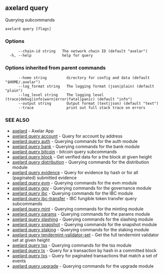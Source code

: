## axelard query

Querying subcommands

```
axelard query [flags]
```

### Options

```
      --chain-id string   The network chain ID (default "axelar")
  -h, --help              help for query
```

### Options inherited from parent commands

```
      --home string         directory for config and data (default "$HOME/.axelar")
      --log_format string   The logging format (json|plain) (default "plain")
      --log_level string    The logging level (trace|debug|info|warn|error|fatal|panic) (default "info")
      --output string       Output format (text|json) (default "text")
      --trace               print out full stack trace on errors
```

### SEE ALSO

- [axelard](axelard.md)	 - Axelar App
- [axelard query account](axelard_query_account.md)	 - Query for account by address
- [axelard query auth](axelard_query_auth.md)	 - Querying commands for the auth module
- [axelard query bank](axelard_query_bank.md)	 - Querying commands for the bank module
- [axelard query bitcoin](axelard_query_bitcoin.md)	 - bitcoin query subcommands
- [axelard query block](axelard_query_block.md)	 - Get verified data for a the block at given height
- [axelard query distribution](axelard_query_distribution.md)	 - Querying commands for the distribution module
- [axelard query evidence](axelard_query_evidence.md)	 - Query for evidence by hash or for all (paginated) submitted evidence
- [axelard query evm](axelard_query_evm.md)	 - Querying commands for the evm module
- [axelard query gov](axelard_query_gov.md)	 - Querying commands for the governance module
- [axelard query ibc](axelard_query_ibc.md)	 - Querying commands for the IBC module
- [axelard query ibc-transfer](axelard_query_ibc-transfer.md)	 - IBC fungible token transfer query subcommands
- [axelard query mint](axelard_query_mint.md)	 - Querying commands for the minting module
- [axelard query params](axelard_query_params.md)	 - Querying commands for the params module
- [axelard query slashing](axelard_query_slashing.md)	 - Querying commands for the slashing module
- [axelard query snapshot](axelard_query_snapshot.md)	 - Querying commands for the snapshot module
- [axelard query staking](axelard_query_staking.md)	 - Querying commands for the staking module
- [axelard query tendermint-validator-set](axelard_query_tendermint-validator-set.md)	 - Get the full tendermint validator set at given height
- [axelard query tss](axelard_query_tss.md)	 - Querying commands for the tss module
- [axelard query tx](axelard_query_tx.md)	 - Query for a transaction by hash in a committed block
- [axelard query txs](axelard_query_txs.md)	 - Query for paginated transactions that match a set of events
- [axelard query upgrade](axelard_query_upgrade.md)	 - Querying commands for the upgrade module
